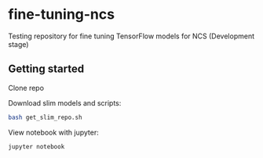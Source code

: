 # fine-tuning-ncs
Testing repository for fine tuning TensorFlow models for NCS (Development stage)

## Getting started
Clone repo

Download slim models and scripts:

```bash
bash get_slim_repo.sh
```
View notebook with jupyter:

```bash
jupyter notebook
```
